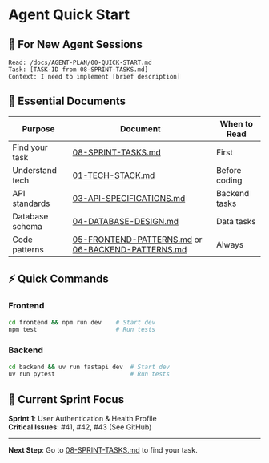 # Agent Quick Start

## 🚀 For New Agent Sessions

```
Read: /docs/AGENT-PLAN/00-QUICK-START.md
Task: [TASK-ID from 08-SPRINT-TASKS.md]
Context: I need to implement [brief description]
```

## 📁 Essential Documents

| Purpose         | Document                                                                                                   | When to Read  |
| --------------- | ---------------------------------------------------------------------------------------------------------- | ------------- |
| Find your task  | [08-SPRINT-TASKS.md](./08-SPRINT-TASKS.md)                                                                 | First         |
| Understand tech | [01-TECH-STACK.md](./01-TECH-STACK.md)                                                                     | Before coding |
| API standards   | [03-API-SPECIFICATIONS.md](./03-API-SPECIFICATIONS.md)                                                     | Backend tasks |
| Database schema | [04-DATABASE-DESIGN.md](./04-DATABASE-DESIGN.md)                                                           | Data tasks    |
| Code patterns   | [05-FRONTEND-PATTERNS.md](./05-FRONTEND-PATTERNS.md) or [06-BACKEND-PATTERNS.md](./06-BACKEND-PATTERNS.md) | Always        |

## ⚡ Quick Commands

### Frontend

```bash
cd frontend && npm run dev    # Start dev
npm test                      # Run tests
```

### Backend

```bash
cd backend && uv run fastapi dev  # Start dev
uv run pytest                     # Run tests
```

## 🎯 Current Sprint Focus

**Sprint 1**: User Authentication & Health Profile  
**Critical Issues**: #41, #42, #43 (See GitHub)

---

**Next Step**: Go to [08-SPRINT-TASKS.md](./08-SPRINT-TASKS.md) to find your task.
